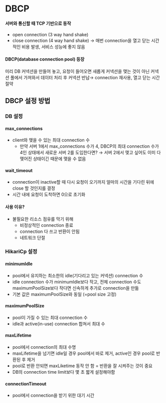 # DBCP
#### 서버와 통신할 때 TCP 기반으로 동작
* open connection (3 way hand shake)
* close connection (4 way hand shake)
→ 매번 connection을 열고 닫는 시간적인 비용 발생, 서비스 성능에 좋지 않음

#### DBCP(database connection pool) 등장
미리 DB 커넥션을 만들어 놓고, 요청이 들어오면 새롭게 커넥션을 맺는 것이 아닌 커넥션 풀에서 가져와서 데이터 처리 후 커넥션 반납→ connection 재사용, 열고 닫는 시간 절약

## DBCP 설정 방법

### DB 설정
#### max_connections
- client와 맺을 수 있는 최대 connection 수 
  - 만약 서버 1에서 max_connections 수가 4, DBCP의 최대 connection 수가 4인 상태에서 새로운 서버 2를 도입한다면? 
    → 서버 2에서 맺고 싶어도 이미 다 맺어진 상태이긴 때문에 맺을 수 없음

#### wait_timeout
- connection이 inactive할 때 다시 요청이 오기까지 얼마의 시간을 기다린 뒤에 close 할 것인지를 결정
- 시간 내에 요청이 도착하면 0으로 초기화

#### 사용 이유?  
* 불필요한 리소스 점유를 막기 위해
  * 비정상적인 connection 종료
  * connection 다 쓰고 반환이 안됨
  * 네트워크 단절

### HikariCp 설정
#### minimumldle
- pool에서 유지하는 최소한의 idle(기다리고 있는 커넥션) connection 수
- idle connection 수가 minimumldle보다 작고, 전체 connection 수도 maximumPoolSize보다 작다면 신속하게 추가로 connection을 만듦
- 기본 값은 maximumPoolSize와 동일 (=pool size 고정)

#### maximumPoolSize
- pool이 가질 수 있는 최대 connection 수
- idle과 active(in-use) connection 합쳐서 최대 수

#### maxLifetime
- pool에서 connection의 최대 수명
- maxLifetime을 넘기면 idle일 경우 pool에서 바로 제거, active인 경우 pool로 반환된 후 제거
- pool로 반환 안되면 maxLiketime 동작 안 함 = 반환을 잘 시켜주는 것이 중요
- DB의 connection time limit보다 몇 초 짧게 설정해야함

#### connectionTimeout
- pool에서 connection을 받기 위한 대기 시간